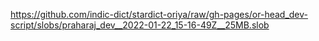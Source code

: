 https://github.com/indic-dict/stardict-oriya/raw/gh-pages/or-head_dev-script/slobs/praharaj_dev__2022-01-22_15-16-49Z__25MB.slob  
